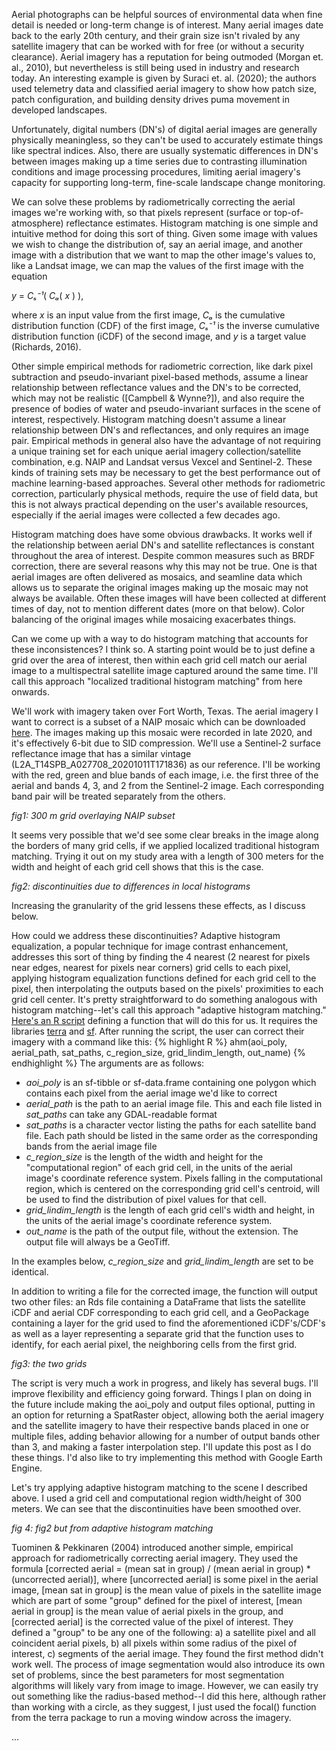 Aerial photographs can be helpful sources of environmental data when fine detail is needed or long-term change is of interest. 
Many aerial images date back to the early 20th century, and their grain size isn't rivaled by any satellite imagery that can be worked with for free 
(or without a security clearance). 
Aerial imagery has a reputation for being outmoded (Morgan et. al., 2010), but nevertheless is still being used in industry and research today. 
An interesting example is given by Suraci et. al. (2020); the authors used telemetry data and classified aerial imagery to show how patch size, 
patch configuration, and building density drives puma movement in developed landscapes. 

Unfortunately, digital numbers (DN's) of digital aerial images are generally physically meaningless, 
so they can't be used to accurately estimate things like spectral indices. 
Also, there are usually systematic differences in DN's between images making up a time series due to contrasting illumination conditions 
and image processing procedures, limiting aerial imagery's capacity for supporting long-term, fine-scale landscape change monitoring. 

We can solve these problems by radiometrically correcting the aerial images we're working with, 
so that pixels represent (surface or top-of-atmosphere) reflectance estimates. 
Histogram matching is one simple and intuitive method for doing this sort of thing. 
Given some image with values we wish to change the distribution of, say an aerial image, 
and another image with a distribution that we want to map the other image's values to, like a Landsat image, 
we can map the values of the first image with the equation 

*y* = *Cₛ⁻¹*( *Cₐ*( *x* ) ),

where *x* is an input value from the first image, *Cₐ* is the cumulative distribution function (CDF) of the first image, 
*Cₛ⁻¹* is the inverse cumulative distribution function (iCDF) of the second image, and *y* is a target value (Richards, 2016).

Other simple empirical methods for radiometric correction, like dark pixel subtraction and pseudo-invariant pixel-based methods, 
assume a linear relationship between reflectance values and the DN's to be corrected, 
which may not be realistic ([Campbell & Wynne?]), 
and also require the presence of bodies of water and pseudo-invariant surfaces in the scene of interest, respectively. 
Histogram matching doesn't assume a linear relationship between DN's and reflectances, and only requires an image pair. 
Empirical methods in general also have the advantage of not requiring a unique training set for each unique aerial imagery collection/satellite combination, 
e.g. NAIP and Landsat versus Vexcel and Sentinel-2. 
These kinds of training sets may be necessary to get the best performance out of machine learning-based approaches. 
Several other methods for radiometric correction, particularly physical methods, require the use of field data, 
but this is not always practical depending on the user's available resources, especially if the aerial images were collected a few decades ago.

Histogram matching does have some obvious drawbacks. It works well if the relationship between aerial DN's and satellite reflectances is constant throughout the area of interest. Despite common measures such as BRDF correction, there are several reasons why this may not be true. One is that aerial images are often delivered as mosaics, and seamline data which allows us to separate the original images making up the mosaic may not always be available. Often these images will have been collected at different times of day, not to mention different dates (more on that below). Color balancing of the original images while mosaicing exacerbates things.  

Can we come up with a way to do histogram matching that accounts for these inconsistences? I think so. A starting point would be to just define a grid over the area of interest, then within each grid cell match our aerial image to a multispectral satellite image captured around the same time. I'll call this approach "localized traditional histogram matching" from here onwards.

We'll work with imagery taken over Fort Worth, Texas. The aerial imagery I want to correct is a subset of a NAIP mosaic which can be downloaded [here](https://nrcs.app.box.com/v/naip/file/769545426773). The images making up this mosaic were recorded in late 2020, and it's effectively 6-bit due to SID compression. We'll use a Sentinel-2 surface reflectance image that has a similar vintage (L2A_T14SPB_A027708_20201011T171836) as our reference. I'll be working with the red, green and blue bands of each image, i.e. the first three of the aerial and bands 4, 3, and 2 from the Sentinel-2 image. Each corresponding band pair will be treated separately from the others. 

*fig1: 300 m grid overlaying NAIP subset*

It seems very possible that we'd see some clear breaks in the image along the borders of many grid cells, if we applied localized traditional histogram matching. Trying it out on my study area with a length of 300 meters for the width and height of each grid cell shows that this is the case. 

*fig2: discontinuities due to differences in local histograms*

Increasing the granularity of the grid lessens these effects, as I discuss below. 

How could we address these discontinuities? Adaptive histogram equalization, a popular technique for image contrast enhancement, addresses this sort of thing by finding the 4 nearest (2 nearest for pixels near edges, nearest for pixels near corners) grid cells to each pixel, applying histogram equalization functions defined for each grid cell to the pixel, then interpolating the outputs based on the pixels' proximities to each grid cell center. It's pretty straightforward to do something analogous with histogram matching--let's call this approach "adaptive histogram matching." [Here's an R script](https://github.com/rolansen/rolansen.github.io/blob/main/code/ahm_no_subgrid.R) defining a function that will do this for us. It requires the libraries [terra](https://cran.r-project.org/web/packages/terra/index.html) and [sf](https://cran.r-project.org/web/packages/sf/index.html). After running the script, the user can correct their imagery with a command like this: 
{% highlight R %}
ahm(aoi_poly, aerial_path, sat_paths, c_region_size, grid_lindim_length, out_name)
{% endhighlight %}
The arguments are as follows:
* *aoi_poly* is an sf-tibble or sf-data.frame containing one polygon which contains each pixel from the aerial image we'd like to correct
* *aerial_path* is the path to an aerial image file. This and each file listed in *sat_paths* can take any GDAL-readable format
* *sat_paths* is a character vector listing the paths for each satellite band file. Each path should be listed in the same order as the corresponding bands from the aerial image file
* *c_region_size* is the length of the width and height for the "computational region" of each grid cell, in the units of the aerial image's coordinate reference system. Pixels falling in the computational region, which is centered on the corresponding grid cell's centroid, will be used to find the distribution of pixel values for that cell.
* *grid_lindim_length* is the length of each grid cell's width and height, in the units of the aerial image's coordinate reference system.
* *out_name* is the path of the output file, without the extension. The output file will always be a GeoTiff. 

In the examples below, *c_region_size* and *grid_lindim_length* are set to be identical.

In addition to writing a file for the corrected image, the function will output two other files: an Rds file containing a DataFrame that lists the satellite iCDF and aerial CDF corresponding to each grid cell, and a GeoPackage containing a layer for the grid used to find the aforementioned iCDF's/CDF's as well as a layer representing a separate grid that the function uses to identify, for each aerial pixel, the neighboring cells from the first grid.

*fig3: the two grids* 

The script is very much a work in progress, and likely has several bugs. I'll improve flexibility and efficiency going forward. Things I plan on doing in the future include making the aoi_poly and output files optional, putting in an option for returning a SpatRaster object, allowing both the aerial imagery and the satellite imagery to have their respective bands placed in one or multiple files, adding behavior allowing for a number of output bands other than 3, and making a faster interpolation step. I'll update this post as I do these things. I'd also like to try implementing this method with Google Earth Engine. 

Let's try applying adaptive histogram matching to the scene I described above. I used a grid cell and computational region width/height of 300 meters. We can see that the discontinuities have been smoothed over.

*fig 4: fig2 but from adaptive histogram matching*

Tuominen & Pekkinaren (2004) introduced another simple, empirical approach for radiometrically correcting aerial imagery. They used the formula
[corrected aerial = (mean sat in group) / (mean aerial in group) * (uncorrected aerial)], 
where [uncorrected aerial] is some pixel in the aerial image, [mean sat in group] is the mean value of pixels in the satellite image which are part of some "group" defined for the pixel of interest, [mean aerial in group] is the mean value of aerial pixels in the group, and [corrected aerial] is the corrected value of the pixel of interest.
They defined a "group" to be any one of the following: a) a satellite pixel and all coincident aerial pixels, b) all pixels within some radius of the pixel of interest, c) segments of the aerial image. They found the first method didn't work well. The process of image segmentation would also introduce its own set of problems, since the best parameters for most segmentation algorithms will likely vary from image to image. However, we can easily try out something like the radius-based method--I did this here, although rather than working with a circle, as they suggest, I just used the focal() function from the terra package to run a moving window across the imagery. 

...

